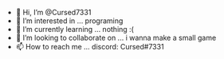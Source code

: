 - 👋 Hi, I’m @Cursed7331
- 👀 I’m interested in ... programing 
- 🌱 I’m currently learning ... nothing :(
- 💞️ I’m looking to collaborate on ... i wanna make a small game
- 📫 How to reach me ... discord: Cursed#7331

<!---
Cursed7331/Cursed7331 is a ✨ special ✨ repository because its `README.md` (this file) appears on your GitHub profile.
You can click the Preview link to take a look at your changes.
--->
